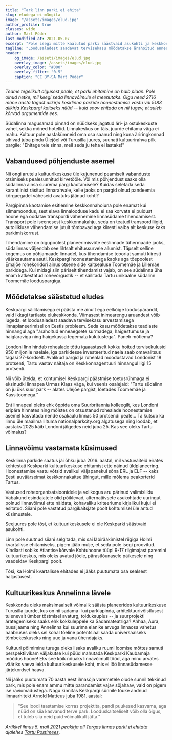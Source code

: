 ```yaml
---
title: "Tark linn parki ei ehita"
slug: eludega-ei-m3ngita
image: "/assets/images/elud.jpg"
author_profile: true
classes: wide
author: Märt Põder
last_modified_at: 2021-05-07
excerpt: "Pole isegi mitte kaalutud parki säästvaid asukohti ja keskkonnasäästu põhjendatakse linna tihendamise teooria väärkasutusega."
tagline: "Loodusaladest saadavat tervisekasu mõõdetakse ärahoitud enneaegsete surmade, haigestumuse ja haiglaraviga ning haigekassa tegemata kulutustega."
header:
    og_image: /assets/images/elud.jpg
    overlay_image: /assets/images/elud.jpg
    overlay_color: "#000"
    overlay_filter: "0.5"
    caption: "CC BY-SA Märt Põder"
---
```


_Teame tegelikult algusest peale, et parki ehitamine on halb plaan. Pole olnud hetke, mil keegi seda linnavõimule ei meenutaks. Olgu need 2716 mõne aasta tagust allkirja kesklinna parkide hoonestamise vastu või 5183 allkirja Keskpargi kaitseks nüüd -- kuid soov ehitada on nii tugev, et suleb kõrvad argumentide ees._

Südalinna magusamad pinnad on nüüdseks jagatud äri- ja ostukeskuste vahel, sekka mõned hotellid. Linnakeskus on täis, juurde ehitama väga ei mahu. Kultuur pole aastakümneid oma osa saanud ning kuna äriringkonnad sihivad juba pindu Ülejõel või Turusilla juures, suunati kultuurirahva pilk pargile: "Ehitage teie sinna, meil seda ju teha ei lastaks!"

## Vabandused põhjenduste asemel

Nii ongi arutelu kultuurikeskuse üle kujunenud peamiselt vabanduste otsimiseks pealesunnitud kirvetööle. Või mis põhjendust saaks olla südalinna ainsa suurema pargi kaotamisele? Kuidas seletada seda karantiinist räsitud linnarahvale, kelle jaoks on pargid olnud pandeemia kõrgaegadel väheseid avatuks jäänud kohti?

Pargipinna kaotamise esitlemine keskkonnahoiuna pole enamat kui silmamoondus, sest elava linnalooduse kadu ei saa korvata ei puidust hoone ega oodatav transpordi vähenemine linnasüdame tihendamisest. Transport pole iseenesest keskkonnakahju, seda on teatud transpordiliigid, autoliikluse vähendamise jutult tõmbavad aga kiiresti vaiba alt keskuse kaks parkimiskorrust.

Tihendamine on õigupoolest planeerimisvõte eeslinnade tühermaade jaoks, südalinnas väljendab see lihtsalt ehitussurvele allumist. Täpselt selline kogemus on põhjamaade linnadel, kus tihendamise teooriat samuti kiiresti väärkasutama asuti. Keskpargi hoonestamisega kaoks aga tõepoolest Emajõe rohekoridori ainus otsene side kaitsealuse Toomemäe ja Lillemäe parkidega. Kui midagi siin päriselt tihendamist vajab, on see südalinna üha enam katkestatud rohevõrgustik -- et säilitada Tartu unikaalne südalinn Toomemäe looduspargiga.

## Mõõdetakse säästetud eludes

Keskpargi säilitamisega ei päästa me ainult ega eelkõige looduspärandit, vaid ikkagi tartlaste elukeskkonda. Viimasest inimearengu aruandest võib lugeda, et loodusaladest saadava tervisekasu arvestamisega linnaplaneerimisel on Eestis probleem. Seda kasu mõõdetakse teadlaste hinnangul aga "ärahoitud enneaegsete surmadega, haigestumuse ja haiglaraviga ning haigekassa tegemata kulutustega". Paneb mõtlema?

Londoni linn hindab rohealade tõttu igaaastaselt kokku hoitud tervisekulusid 950 miljonile naelale, iga parkidesse investeeritud naela saab omavalitsus tagasi 27-kordselt. Avalikud pargid ja rohealad moodustavad Londonist 18 protsenti, Tartu vastav näitaja on Keskkonnagentuuri hinnangul ligi 15 protsenti.

Nii võib ütelda, et kohtumisel Keskpargi päästmise toetusrühmaga ei eksinudki linnapea Urmas Klaas väga, kui veenis osalejaid: "Tartu südalinn on ju üks suur park -- alates Ülejõe pargist, lõetades Toomemäe ja Kassitoomega."

Ent linnapeal oleks ehk õppida oma Suurbritannia kolleegilt, kes Londoni eripära hinnates ning mõistes on otsustanud rohealade hoonestamise asemel kasvatada nende osakaalu linnas 50 protsendi peale... Ta kutsub ka linnu üle maailma liituma nationalparkcity.org algatusega ning loodab, et aastaks 2025 käib Londoni jälgedes neid juba 25. Kas see oleks Tartu võimalus?

## Linnavõimu vastamata küsimused

Kesklinna parkide saatus jäi õhku juba 2016. aastal, mil vastuväiteid eirates kehtestati Keskparki kultuurikeskuse ehitamist ette näinud üldplaneering. Hoonestamise vastu võtsid avalikul väljapanekul sõna ERL ja ELF -- kaks Eesti auväärseimat keskkonnakaitse ühingut, mille mõlema peakorterid Tartus.

Vastused roheorganisatsioonidele ja volikogus aru pärinud valimisliidu Vabakund esindajatele olid põiklevad, alternatiivsete asukohtade uuringut polnud linnavõimul ette näidata, kohavaliku kriteeriume kirjalikul kujul ei esitatud. Siiani pole vastatud pargikaitsjate poolt kohtumisel üle antud küsimustele.

Seejuures pole tõsi, et kultuurikeskusele ei ole Keskparki säästvaid asukohti.

Linn pole suutnud siiani selgitada, mis sai läbirääkimistel riigiga Holmi kvartalisse ehitamiseks, pigem jääb mulje, et seda pole isegi proovitud. Kindlasti sobiks Atlantise kõrvale Kohtuhoone tüüpi 9-17 riigimajast paremini kultuurikeskus, mis oleks avatud jõele, pärastlõunasele päikesele ning vaadeldav Keskpargi poolt.

Tõsi, ka Holmi kvartalisse ehitades ei jääks puutumata osa sealsest haljastusest.

## Kultuurikeskus Annelinna lävele

Keskkonda oleks maksimaalselt võimalik säästa planeerides kultuurikeskuse Turusilla juurde, kus on nii sadama- kui parklapinda, arhitektuurivõistlusest tulenevalt ümber tõstmisel avaturg, toidukauplus -- ja suurprojekti ärategemiseks saaks ehk kokkuleppele ka Sadamateatriga? Ahhaa, Aura, bussijaama ning Annelinna kui suurima elanike arvuga linnaosa vahetus naabruses oleks sel kohal tõeline potentsiaal saada universaalseks tõmbekeskuseks ning uue ja vana ühendajaks.

Kultuuri põimimine turuga oleks lisaks avaliku ruumi loomise mõttes samuti perspektiivikam väljakutse kui püüd mahutada Keskparki Kaubamaja mõõdus hoone! Eks see kõik nõuaks linnavõimult tööd, aga minu arvates vääriks vaeva leida kultuurikeskusele koht, mis ei löö linnasüdamesse järjekordset haava.

Nii jääks puutumata 70 aasta eest ilmasõja varemetele olude sunnil tekkinud park, mis pole enam ammu mitte parandamist vajav sõjahaav, vaid on pigem ise raviomadustega. Nagu kinnitas Keskpargi sünnile tõuke andnud linnaarhitekt Arnold Matteus juba 1981. aastal:

> "See loodi taastamise korras projektita, pandi puukesed kasvama, aga nüüd on siia kasvanud terve park. Looduskaitseliselt võib olla õigus, et tuleb siia neid puid võimalikult jätta."

_Artikkel ilmus 5. mail 2021 peakirja all [Targas linnas parki ei ehitata](https://tartu.postimees.ee/7240117/mart-poder-targas-linnas-parki-ei-ehitata) ajalehes [Tartu Postimees](https://tartu.postimees.ee/)._
